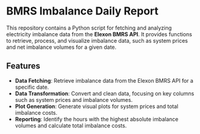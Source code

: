 # BMRS Imbalance Daily Report

This repository contains a Python script for fetching and analyzing electricity imbalance data from the **Elexon BMRS API**. 
It provides functions to retrieve, process, and visualize imbalance data, such as system prices and net imbalance volumes for a given date.

## Features

- **Data Fetching**: Retrieve imbalance data from the Elexon BMRS API for a specific date.
- **Data Transformation**: Convert and clean data, focusing on key columns such as system prices and imbalance volumes.
- **Plot Generation**: Generate visual plots for system prices and total imbalance costs.
- **Reporting**: Identify the hours with the highest absolute imbalance volumes and calculate total imbalance costs.
